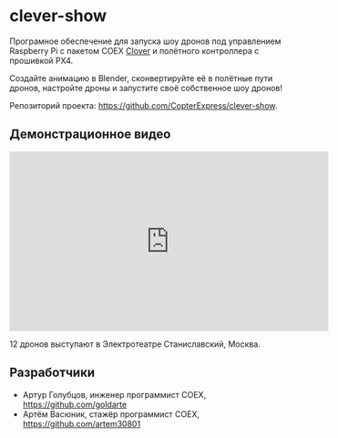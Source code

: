 # clever-show

Програмное обеспечение для запуска шоу дронов под управлением Raspberry Pi с пакетом COEX [Clover](https://github.com/CopterExpress/clever) и полётного контроллера с прошивкой PX4.

Создайте анимацию в Blender, сконвертируйте её в полётные пути дронов, настройте дроны и запустите своё собственное шоу дронов!

Репозиторий проекта: https://github.com/CopterExpress/clever-show.

## Демонстрационное видео

<iframe width="560" height="315" src="https://www.youtube.com/embed/HdHbZFz7nR0" frameborder="0" allow="accelerometer; autoplay; encrypted-media; gyroscope; picture-in-picture" allowfullscreen></iframe>

12 дронов выступают в Электротеатре Станиславский, Москва.

## Разработчики

* Артур Голубцов, инженер программист COEX, https://github.com/goldarte
* Артём Васюник, стажёр программист COEX, https://github.com/artem30801
